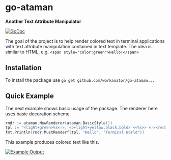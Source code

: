 # go-ataman
**Another Text Attribute Manipulator**

[![GoDoc](https://godoc.org/gopkg.in/workanator/go-ataman.v0?status.svg)](https://godoc.org/gopkg.in/workanator/go-ataman.v0)

The goal of the project is to help render colored text in terminal applications
with text attribute manipulation contained in text template.
The idea is similar to HTML, e.g. `<span style="color:green">Hello!</span>`

## Installation

To install the package use `go get github.com/workanator/go-ataman...`

## Quick Example

The next example shows basic usage of the package. The renderer here uses
basic decoration scheme.

```go
rndr := ataman.NewRenderer(ataman.BasicStyle())
tpl := "<light+green>%s<->, <b+light+yellow,black,bold> <<%s>> <-><red>!"
fmt.Println(rndr.MustRenderf(tpl, "Hello", "Terminal World"))

```

This example produces colored text like this.

[![Example Output](https://s24.postimg.org/cpl13bvp1/2017-05-19_15.56.34.png)](https://postimg.org/image/6onc6992p/)
